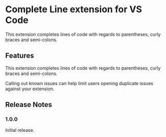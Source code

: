 # Complete Line extension for VS Code

This extension completes lines of code with regards to parentheses, curly braces and semi-colons.

## Features

This extension completes lines of code with regards to parentheses, curly braces and semi-colons.

Calling out known issues can help limit users opening duplicate issues against your extension.

## Release Notes

### 1.0.0

Initial release.

